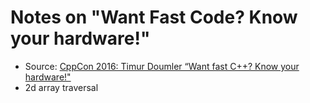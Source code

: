 # Notes on "Want Fast Code? Know your hardware!"

- Source: [CppCon 2016: Timur Doumler “Want fast C++? Know your hardware!"](https://www.youtube.com/watch?v=BP6NxVxDQIs)
- 2d array traversal

